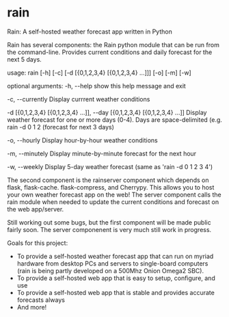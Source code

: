 # rain
Rain: A self-hosted weather forecast app written in Python

Rain has several components: the Rain python module that can be run from the command-line. Provides current conditions and daily forecast for the next 5 days. 

usage: rain [-h] [-c] [-d [{0,1,2,3,4} [{0,1,2,3,4} ...]]] [-o] [-m] [-w]

optional arguments:
  -h, --help            show this help message and exit
  
  -c, --currently       Display currrent weather conditions
  
  -d [{0,1,2,3,4} [{0,1,2,3,4} ...]], --day [{0,1,2,3,4} [{0,1,2,3,4} ...]]
                        Display weather forecast for one or more days (0-4).
                        Days are space-delimited (e.g. rain -d 0 1 2 (forecast for next 3 days)
                        
  -o, --hourly          Display hour-by-hour weather conditions
  
  -m, --minutely        Display minute-by-minute forecast for the next hour
  
  -w, --weekly          Display 5-day weather forecast (same as 'rain -d 0 1 2
                        3 4')
                        
The second component is the rainserver component which depends on flask, flask-cache. flask-compress, and Cherrypy. This allows you to host your own weather forecast app on the web! The server component calls the rain module when needed to update the current conditions and forecast on the web app/server.

Still working out some bugs, but the first component will be made public fairly soon. The server componenent is very much still work in progress.

Goals for this project:
- To provide a self-hosted weather forecast app that can run on myriad hardware from desktop PCs and servers to single-board computers (rain is being partly developed on a 500Mhz Onion Omega2 SBC).
- To provide a self-hosted web app that is  easy to setup, configure, and use
- To provide a self-hosted web app that is stable and provides accurate forecasts always
- And more! 
